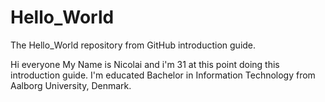 # Hello_World
The Hello_World repository from GitHub introduction guide.

Hi everyone
My Name is Nicolai and i'm 31 at this point doing this introduction guide. I'm educated Bachelor in Information Technology from Aalborg University, Denmark.
